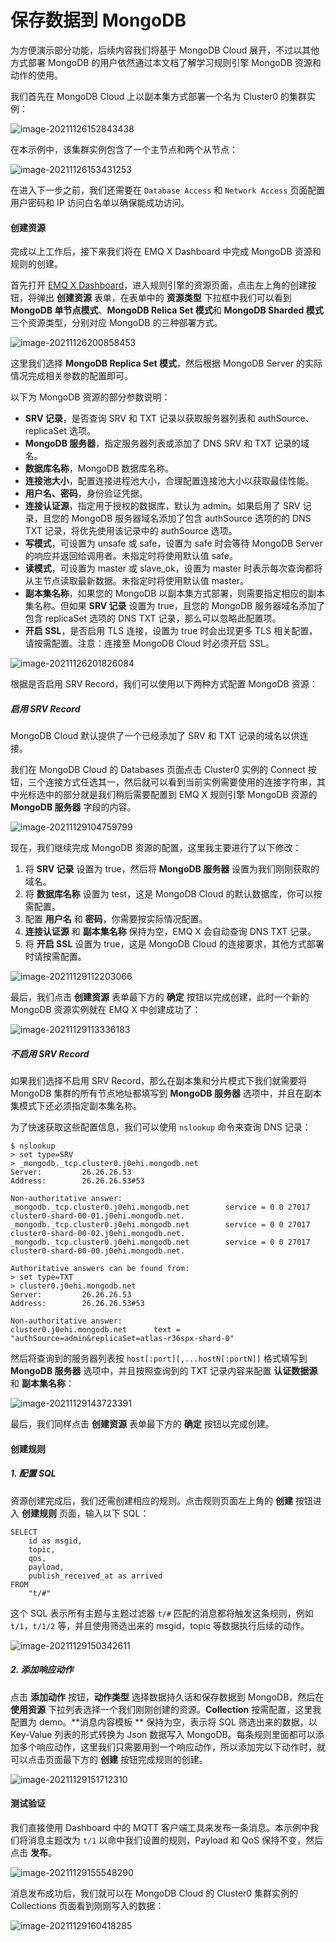 # 保存数据到 MongoDB

为方便演示部分功能，后续内容我们将基于 MongoDB Cloud 展开，不过以其他方式部署 MongoDB 的用户依然通过本文档了解学习规则引擎 MongoDB 资源和动作的使用。

我们首先在 MongoDB Cloud 上以副本集方式部署一个名为 Cluster0 的集群实例：

![image-20211126152843438](./assets/rule-engine/mongo_data_to_store1.png)

在本示例中，该集群实例包含了一个主节点和两个从节点：

![image-20211126153431253](./assets/rule-engine/mongo_data_to_store2.png)

在进入下一步之前，我们还需要在 `Database Access` 和 `Network Access` 页面配置用户密码和 IP 访问白名单以确保能成功访问。

#### 创建资源

完成以上工作后，接下来我们将在 EMQ X Dashboard 中完成 MongoDB 资源和规则的创建。

首先打开 [EMQ X Dashboard]()，进入规则引擎的资源页面，点击左上角的创建按钮，将弹出 **创建资源** 表单，在表单中的 **资源类型** 下拉框中我们可以看到 **MongoDB 单节点模式**、**MongoDB Relica Set 模式**和 **MongoDB Sharded 模式**三个资源类型，分别对应 MongoDB 的三种部署方式。

![image-20211126200858453](./assets/rule-engine/mongo_data_to_store3.png)

这里我们选择 **MongoDB Replica Set 模式**，然后根据 MongoDB Server 的实际情况完成相关参数的配置即可。

以下为 MongoDB 资源的部分参数说明：

- **SRV 记录**，是否查询 SRV 和 TXT 记录以获取服务器列表和 authSource、replicaSet 选项。
- **MongoDB 服务器**，指定服务器列表或添加了 DNS SRV 和 TXT 记录的域名。
- **数据库名称**，MongoDB 数据库名称。
- **连接池大小**，配置连接进程池大小，合理配置连接池大小以获取最佳性能。
- **用户名、密码**，身份验证凭据。
- **连接认证源**，指定用于授权的数据库，默认为 admin。如果启用了 SRV 记录，且您的 MongoDB 服务器域名添加了包含 authSource 选项的的 DNS TXT 记录，将优先使用该记录中的 authSource 选项。
- **写模式**，可设置为 unsafe 或 safe，设置为 safe 时会等待 MongoDB Server 的响应并返回给调用者。未指定时将使用默认值 safe。
- **读模式**，可设置为 master 或 slave_ok，设置为 master 时表示每次查询都将从主节点读取最新数据。未指定时将使用默认值 master。
- **副本集名称**，如果您的 MongoDB 以副本集方式部署，则需要指定相应的副本集名称。但如果 **SRV 记录** 设置为 true，且您的 MongoDB 服务器域名添加了包含 replicaSet 选项的 DNS TXT 记录，那么可以忽略此配置项。
- **开启 SSL**，是否启用 TLS 连接，设置为 true 时会出现更多 TLS 相关配置，请按需配置。注意：连接至 MongoDB Cloud 时必须开启 SSL。

![image-20211126201826084](./assets/rule-engine/mongo_data_to_store4.png)

根据是否启用 SRV Record，我们可以使用以下两种方式配置 MongoDB 资源：

##### 启用 SRV Record

MongoDB Cloud 默认提供了一个已经添加了 SRV 和 TXT 记录的域名以供连接。

我们在 MongoDB Cloud 的 Databases 页面点击 Cluster0 实例的 Connect 按钮，三个连接方式任选其一，然后就可以看到当前实例需要使用的连接字符串，其中光标选中的部分就是我们稍后需要配置到 EMQ X 规则引擎 MongoDB 资源的 **MongoDB 服务器** 字段的内容。

![image-20211129104759799](./assets/rule-engine/mongo_data_to_store5.png)

现在，我们继续完成 MongoDB 资源的配置，这里我主要进行了以下修改：

1. 将 **SRV 记录** 设置为 true，然后将 **MongoDB 服务器** 设置为我们刚刚获取的域名。
2. 将 **数据库名称** 设置为 test，这是 MongoDB Cloud 的默认数据库，你可以按需配置。
3. 配置 **用户名** 和 **密码**，你需要按实际情况配置。
4. **连接认证源** 和 **副本集名称** 保持为空，EMQ X 会自动查询 DNS TXT 记录。
5. 将 **开启 SSL** 设置为 true，这是 MongoDB Cloud 的连接要求，其他方式部署时请按需配置。

![image-20211129112203066](./assets/rule-engine/mongo_data_to_store6.png)

最后，我们点击 **创建资源** 表单最下方的 **确定** 按钮以完成创建，此时一个新的 MongoDB 资源实例就在 EMQ X 中创建成功了：

![image-20211129113336183](./assets/rule-engine/mongo_data_to_store7.png)

##### 不启用 SRV Record

如果我们选择不启用 SRV Record，那么在副本集和分片模式下我们就需要将 MongoDB 集群的所有节点地址都填写到 **MongoDB 服务器** 选项中，并且在副本集模式下还必须指定副本集名称。

为了快速获取这些配置信息，我们可以使用 `nslookup` 命令来查询 DNS 记录：

```
$ nslookup
> set type=SRV 
> _mongodb._tcp.cluster0.j0ehi.mongodb.net
Server:         26.26.26.53
Address:        26.26.26.53#53

Non-authoritative answer:
_mongodb._tcp.cluster0.j0ehi.mongodb.net        service = 0 0 27017 cluster0-shard-00-01.j0ehi.mongodb.net.
_mongodb._tcp.cluster0.j0ehi.mongodb.net        service = 0 0 27017 cluster0-shard-00-02.j0ehi.mongodb.net.
_mongodb._tcp.cluster0.j0ehi.mongodb.net        service = 0 0 27017 cluster0-shard-00-00.j0ehi.mongodb.net.

Authoritative answers can be found from:
> set type=TXT 
> cluster0.j0ehi.mongodb.net
Server:         26.26.26.53
Address:        26.26.26.53#53

Non-authoritative answer:
cluster0.j0ehi.mongodb.net      text = "authSource=admin&replicaSet=atlas-r36spx-shard-0"
```

然后将查询到的服务器列表按 `host[:port][,...hostN[:portN]]` 格式填写到 **MongoDB 服务器** 选项中，并且按照查询到的 TXT 记录内容来配置 **认证数据源** 和 **副本集名称**：

![image-20211129143723391](./assets/rule-engine/mongo_data_to_store8.png)

最后，我们同样点击 **创建资源** 表单最下方的 **确定** 按钮以完成创建。



#### 创建规则

##### 1. 配置 SQL

资源创建完成后，我们还需创建相应的规则。点击规则页面左上角的 **创建** 按钮进入 **创建规则** 页面，输入以下 SQL：

```
SELECT
	id as msgid,
	topic,
	qos,
	payload,
	publish_received_at as arrived
FROM
	"t/#"
```

这个 SQL 表示所有主题与主题过滤器 `t/#` 匹配的消息都将触发这条规则，例如 `t/1`，`t/1/2` 等，并且使用筛选出来的 msgid，topic 等数据执行后续的动作。

![image-20211129150342611](./assets/rule-engine/mongo_data_to_store9.png)

##### 2. 添加响应动作

点击 **添加动作** 按钮，**动作类型** 选择数据持久话和保存数据到 MongoDB，然后在 **使用资源** 下拉列表选择一个我们刚刚创建的资源。**Collection** 按需配置，这里我配置为 demo。**消息内容模板 ** 保持为空，表示将 SQL 筛选出来的数据，以 Key-Value 列表的形式转换为 Json 数据写入 MongoDB。每条规则里面都可以添加多个响应动作，这里我们只需要用到一个响应动作，所以添加完以下动作时，就可以点击页面最下方的 **创建** 按钮完成规则的创建。

![image-20211129151712310](./assets/rule-engine/mongo_data_to_store10.png)



#### 测试验证

我们直接使用 Dashboard 中的 MQTT 客户端工具来发布一条消息。本示例中我们将消息主题改为 `t/1` 以命中我们设置的规则，Payload 和 QoS 保持不变，然后点击 **发布**。

![image-20211129155548290](./assets/rule-engine/mongo_data_to_store11.png)

消息发布成功后，我们就可以在 MongoDB Cloud 的 Cluster0 集群实例的 Collections 页面看到刚刚写入的数据：

![image-20211129160418285](./assets/rule-engine/mongo_data_to_store12.png)



